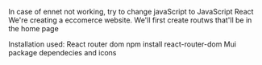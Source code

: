 In case of ennet not working, try to change javaScript to JavaScript React
We're creating a eccomerce website.
We'll first create routws that'll be in the home page

Installation used:
React router dom npm install react-router-dom
Mui package dependecies and icons

<!-- JSON server can be installed globally with the command npm install -g json-server. To perform global installation, administrator privileges are required.

Global installation is not necessary, however, since we can start json-server by using the command npx:

npx json-server --port=3001 --watch db.json -->
